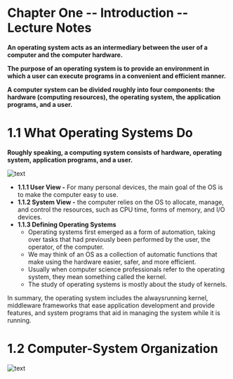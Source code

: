 # Chapter One -- Introduction -- Lecture Notes

**An operating system acts as an intermediary between the user of a computer and the computer hardware.**

**The purpose of an operating system is to provide an environment in which a user can execute programs in a convenient and efficient manner.**

**A computer system can be divided roughly into four components: the hardware (computing resources), the operating system, the application programs, and a user.**

# 1.1 What Operating Systems Do

**Roughly speaking, a computing system consists of hardware, operating system, application programs, and a user.**


![text](https://www.cs.csustan.edu/~john/Classes/CS3750/Notes/Chap01/1_01cmpnts.jpg)


- **1.1.1 User View -** For many personal devices, the main goal of the OS is to make the computer easy to use.
- **1.1.2 System View -** the computer relies on the OS to allocate, manage, and control the resources, such as CPU time, forms of memory, and I/O devices.
- **1.1.3 Defining Operating Systems**
  - Operating systems first emerged as a form of automation, taking over tasks that had previously been performed by the user, the operator, of the computer.
  - We may think of an OS as a collection of automatic functions that make using the hardware easier, safer, and more efficient.
  - Usually when computer science professionals refer to the operating system, they mean something called the kernel.
  - The study of operating systems is mostly about the study of kernels.
    
In summary, the operating system includes the alwaysrunning kernel, middleware frameworks that ease application development and provide features, and system programs that aid in managing the system while it is running. 

# 1.2 Computer-System Organization

![text](https://www.cs.csustan.edu/~john/Classes/CS3750/Notes/Chap01/1_02typclPC.jpg)


